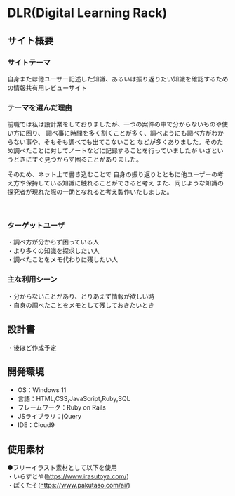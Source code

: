 # DLR(Digital Learning Rack)

## サイト概要
### サイトテーマ

自身または他ユーザー記述した知識、あるいは振り返りたい知識を確認するための情報共有用レビューサイト
​
### テーマを選んだ理由

前職では私は設計業をしておりましたが、一つの案件の中で分からないものや使い方に困り、
調べ事に時間を多く割くことが多く、調べようにも調べ方がわからない事や、そもそも調べても出てこないこと
などが多くありました。そのため調べたことに対してノートなどに記録することを行っていましたが
いざというときにすぐ見つからず困ることがありました。

そのため、ネット上で書き込むことで
自身の振り返りとともに他ユーザーの考え方や保持している知識に触れることができると考え
また、同じような知識の探究者が現れた際の一助となれると考え製作いたしました。

​
### ターゲットユーザ

・調べ方が分からず困っている人  
・より多くの知識を探求したい人  
・調べたことをメモ代わりに残したい人​

### 主な利用シーン

・分からないことがあり、とりあえず情報が欲しい時  
・自身の調べたことをメモとして残しておきたいとき
​
## 設計書

・後ほど作成予定
​
## 開発環境
- OS：Windows 11
- 言語：HTML,CSS,JavaScript,Ruby,SQL
- フレームワーク：Ruby on Rails
- JSライブラリ：jQuery
- IDE：Cloud9
​
## 使用素材
●フリーイラスト素材として以下を使用  
  ・いらすとや(https://www.irasutoya.com/)<br>
  ・ぱくたそ(https://www.pakutaso.com/ai/)